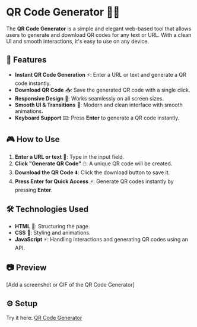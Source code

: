 # QR Code Generator 📱🎯  

The **QR Code Generator** is a simple and elegant web-based tool that allows users to generate and download QR codes for any text or URL. With a clean UI and smooth interactions, it's easy to use on any device.  

## 🚀 Features  
- **Instant QR Code Generation** ⚡: Enter a URL or text and generate a QR code instantly.  
- **Download QR Code** 📥: Save the generated QR code with a single click.  
- **Responsive Design** 📱: Works seamlessly on all screen sizes.  
- **Smooth UI & Transitions** 🎨: Modern and clean interface with smooth animations.  
- **Keyboard Support** ⌨️: Press **Enter** to generate a QR code instantly.  

## 🎮 How to Use  
1. **Enter a URL or text** 🔗: Type in the input field.  
2. **Click "Generate QR Code"** 🖱️: A unique QR code will be created.  
3. **Download the QR Code** ⬇️: Click the download button to save it.  
4. **Press Enter for Quick Access** ⚡: Generate QR codes instantly by pressing **Enter**.  

## 🛠️ Technologies Used  
- **HTML** 📄: Structuring the page.  
- **CSS** 🎨: Styling and animations.  
- **JavaScript** ⚡: Handling interactions and generating QR codes using an API.  

## 📷 Preview  
[Add a screenshot or GIF of the QR Code Generator]  

## ⚙️ Setup  
Try it here: [QR Code Generator](#)  
